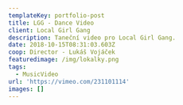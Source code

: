 ```yaml
---
templateKey: portfolio-post
title: LGG - Dance Video
client: Local Girl Gang
description: Taneční video pro Local Girl Gang.
date: 2018-10-15T08:31:03.603Z
coop: Director - Lukáš Vojáček
featuredimage: /img/lokalky.png
tags:
  - MusicVideo
url: 'https://vimeo.com/231101114'
images: []
---
```


